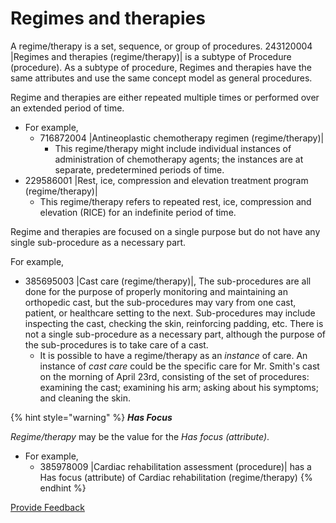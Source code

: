 # Regimes and therapies

A regime/therapy is a set, sequence, or group of procedures. 243120004 |Regimes and therapies (regime/therapy)| is a subtype of Procedure (procedure). As a subtype of procedure, Regimes and therapies have the same attributes and use the same concept model as general procedures.

Regime and therapies are either repeated multiple times or performed over an extended period of time.

* For example,
  * 716872004 |Antineoplastic chemotherapy regimen (regime/therapy)|
    * This regime/therapy might include individual instances of administration of chemotherapy agents; the instances are at separate, predetermined periods of time.
* 229586001 |Rest, ice, compression and elevation treatment program (regime/therapy)|
  * This regime/therapy refers to repeated rest, ice, compression and elevation (RICE) for an indefinite period of time.

Regime and therapies are focused on a single purpose but do not have any single sub-procedure as a necessary part.

For example,

* 385695003 |Cast care (regime/therapy)|, The sub-procedures are all done for the purpose of properly monitoring and maintaining an orthopedic cast, but the sub-procedures may vary from one cast, patient, or healthcare setting to the next. Sub-procedures may include inspecting the cast, checking the skin, reinforcing padding, etc. There is not a single sub-procedure as a necessary part, although the purpose of the sub-procedures is to take care of a cast.
  * It is possible to have a regime/therapy as an _instance_ of care. An instance of _cast care_ could be the specific care for Mr. Smith's cast on the morning of April 23rd, consisting of the set of procedures: examining the cast; examining his arm; asking about his symptoms; and cleaning the skin.

{% hint style="warning" %}
_**Has Focus**_

_Regime/therapy_ may be the value for the _Has focus (attribute)_.

* For example,
  * 385978009 |Cardiac rehabilitation assessment (procedure)| has a Has focus (attribute) of Cardiac rehabilitation (regime/therapy)
{% endhint %}

<a href="https://docs.google.com/forms/d/e/1FAIpQLScTmbZIf0UEQwYDkY27EEWBkaiYkHSbR0_9DmFrMLXoQLyL7Q/viewform?usp=pp_url&#x26;entry.1767247133=SCT+Editorial+Guide&#x26;entry.670899847=Regimes%20and%20therapies" class="button primary">Provide Feedback</a>
